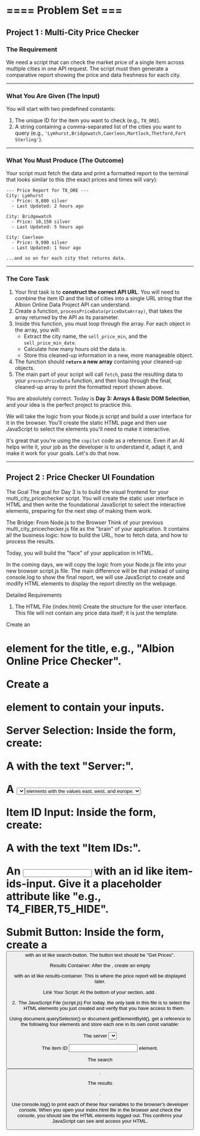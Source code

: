 # ==== Problem Set ===

## Project 1 : Multi-City Price Checker

### The Requirement

We need a script that can check the market price of a single item across multiple cities in one API request. The script must then generate a comparative report showing the price and data freshness for each city.

---

### What You Are Given (The Input)

You will start with two predefined constants:

1.  The unique ID for the item you want to check (e.g., `T8_ORE`).
2.  A string containing a comma-separated list of the cities you want to query (e.g., `'Lymhurst,Bridgewatch,Caerleon,Martlock,Thetford,Fort Sterling'`).

---

### What You Must Produce (The Outcome)

Your script must fetch the data and print a formatted report to the terminal that looks similar to this (the exact prices and times will vary):

```
--- Price Report for T8_ORE ---
City: Lymhurst
  - Price: 9,800 silver
  - Last Updated: 2 hours ago

City: Bridgewatch
  - Price: 10,150 silver
  - Last Updated: 5 hours ago

City: Caerleon
  - Price: 9,990 silver
  - Last Updated: 1 hour ago

...and so on for each city that returns data.
```

---

### The Core Task

1.  Your first task is to **construct the correct API URL**. You will need to combine the item ID and the list of cities into a single URL string that the Albion Online Data Project API can understand.
2.  Create a function, `processPriceData(priceDataArray)`, that takes the array returned by the API as its parameter.
3.  Inside this function, you must loop through the array. For each object in the array, you will:
    -   Extract the city name, the `sell_price_min`, and the `sell_price_min_date`.
    -   Calculate how many hours old the data is.
    -   Store this cleaned-up information in a new, more manageable object.
4.  The function should **`return` a new array** containing your cleaned-up objects.
5.  The main part of your script will call `fetch`, pass the resulting data to your `processPriceData` function, and then loop through the final, cleaned-up array to print the formatted report shown above.

You are absolutely correct. Today is **Day 3: Arrays & Basic DOM Selection**, and your idea is the perfect project to practice this.

We will take the logic from your Node.js script and build a user interface for it in the browser. You'll create the static HTML page and then use JavaScript to select the elements you'll need to make it interactive.

It's great that you're using the `copilot` code as a reference. Even if an AI helps write it, your job as the developer is to understand it, adapt it, and make it work for your goals. Let's do that now.

---

## Project 2 : Price Checker UI Foundation

The Goal
The goal for Day 3 is to build the visual frontend for your multi_city_pricechecker script. You will create the static user interface in HTML and then write the foundational JavaScript to select the interactive elements, preparing for the next step of making them work.

The Bridge: From Node.js to the Browser
Think of your previous multi_city_pricechecker.js file as the "brain" of your application. It contains all the business logic: how to build the URL, how to fetch data, and how to process the results.

Today, you will build the "face" of your application in HTML.

In the coming days, we will copy the logic from your Node.js file into your new browser script.js file. The main difference will be that instead of using console.log to show the final report, we will use JavaScript to create and modify HTML elements to display the report directly on the webpage.

Detailed Requirements

1. The HTML File (index.html)
   Create the structure for the user interface. This file will not contain any price data itself; it is just the template.

Create an <h1> element for the title, e.g., "Albion Online Price Checker".

Create a <form> element to contain your inputs.

Server Selection: Inside the form, create:

A <label> with the text "Server:".

A <select> element with an id like server-select. Inside the <select>, add three <option> elements with the values east, west, and europe.

Item ID Input: Inside the form, create:

A <label> with the text "Item IDs:".

An <input type="text"> with an id like item-ids-input. Give it a placeholder attribute like "e.g., T4_FIBER,T5_HIDE".

Submit Button: Inside the form, create a <button> with an id like search-button. The button text should be "Get Prices".

Results Container: After the <form>, create an empty <div> with an id like results-container. This is where the price report will be displayed later.

Link Your Script: At the bottom of your <body> section, add <script src="script.js" defer></script>.

2. The JavaScript File (script.js)
   For today, the only task in this file is to select the HTML elements you just created and verify that you have access to them.

Using document.querySelector() or document.getElementById(), get a reference to the following four elements and store each one in its own const variable:

The server <select> element.

The item ID <input> element.

The search <button>.

The results <div>.

Use console.log() to print each of these four variables to the browser's developer console. When you open your index.html file in the browser and check the console, you should see the HTML elements logged out. This confirms your JavaScript can see and access your HTML.
